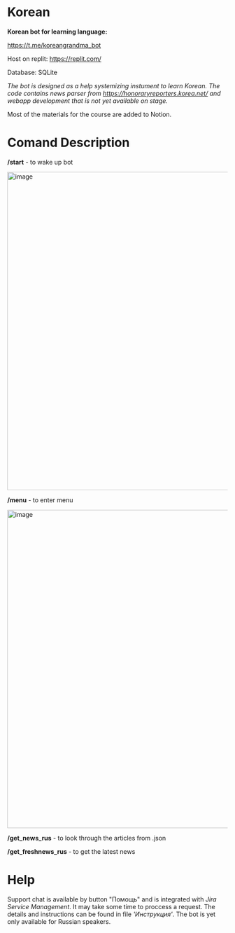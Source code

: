 # Korean
<strong>Korean bot for learning language:</strong>

https://t.me/koreangrandma_bot

Host on replit: https://replit.com/

Database: SQLite 

<i>The bot is designed as a help systemizing instument to learn Korean. The code contains news parser from https://honoraryreporters.korea.net/ and webapp development that is not yet available on stage.</i>

Most of the materials for the course are added to Notion.


# Comand Description

<b>/start</b> - to wake up bot


<img width="727" alt="image" src="https://github.com/MyatnoeMorozhenko/Korean/assets/111291767/294a3780-6454-46b1-ae73-5270014c736f">

<b>/menu</b> - to enter menu

<img width="727" alt="image" src="https://github.com/MyatnoeMorozhenko/Korean/assets/111291767/dc459f89-29b6-4b9d-9bdd-654548bc6bc8">

<b>/get_news_rus</b> - to look through the articles from .json

<b>/get_freshnews_rus</b> - to get the latest news

# Help
Support chat is available by button "Помощь" and is integrated with <i>Jira Service Management</i>. It may take some time to proccess a request. 
The details and instructions can be found in file <i>'Инструкция'</i>. The bot is yet only available for Russian speakers.
